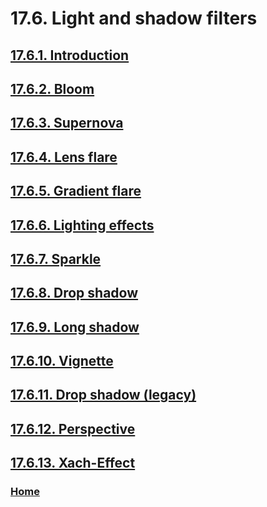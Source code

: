 # 17.6. Light and shadow filters

## [17.6.1. Introduction](./17-06-01-introduction.md)
## [17.6.2. Bloom](./17-06-02-bloom.md)
## [17.6.3. Supernova](./17-06-03-supernova.md)
## [17.6.4. Lens flare](./17-06-04-lens-flare.md)
## [17.6.5. Gradient flare](./17-06-05-gradient-flare.md)
## [17.6.6. Lighting effects](./17-06-06-lighting-effects.md)
## [17.6.7. Sparkle](./17-06-07-sparkle.md)
## [17.6.8. Drop shadow](./17-06-08-drop-shadow.md)
## [17.6.9. Long shadow](./17-06-09-long-shadow.md)
## [17.6.10. Vignette](./17-06-10-vignette.md)
## [17.6.11. Drop shadow (legacy)](./17-06-11-drop-shadow-legacy.md)
## [17.6.12. Perspective](./17-06-12-perspective.md)
## [17.6.13. Xach-Effect](./17-06-13-xach-effect.md)

### [Home](./00-home.md)
